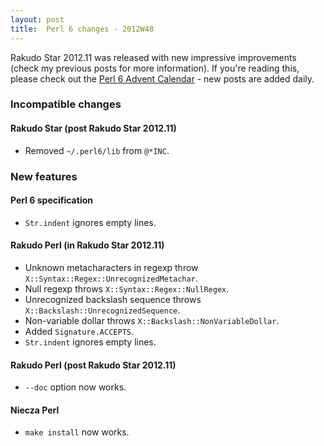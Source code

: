 ```yaml
---
layout: post
title:  Perl 6 changes - 2012W48
---
```

Rakudo Star 2012.11 was released with new impressive improvements
(check my previous posts for more information). If you're reading this,
please check out the [Perl 6 Advent Calendar] - new posts are added
daily.

### Incompatible changes
#### Rakudo Star (post Rakudo Star 2012.11)
* Removed `~/.perl6/lib` from `@*INC`.

### New features
#### Perl 6 specification
* `Str.indent` ignores empty lines.

#### Rakudo Perl (in Rakudo Star 2012.11)
* Unknown metacharacters in regexp throw
  `X::Syntax::Regex::UnrecognizedMetachar`.
* Null regexp throws `X::Syntax::Regex::NullRegex`.
* Unrecognized backslash sequence throws
  `X::Backslash::UnrecognizedSequence`.
* Non-variable dollar throws `X::Backslash::NonVariableDollar`.
* Added `Signature.ACCEPTS`.
* `Str.indent` ignores empty lines.

#### Rakudo Perl (post Rakudo Star 2012.11)
* `--doc` option now works.

#### Niecza Perl
* `make install` now works.

[Perl 6 Advent Calendar]: http://perl6advent.wordpress.com/ "Perl 6 Advent Calendar"
